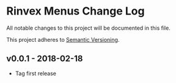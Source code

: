 # Rinvex Menus Change Log

All notable changes to this project will be documented in this file.

This project adheres to [Semantic Versioning](CONTRIBUTING.md).


## v0.0.1 - 2018-02-18
- Tag first release
